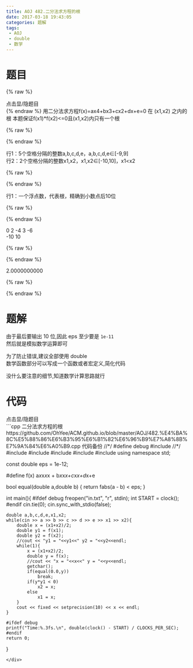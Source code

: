 ```yaml
---
title: AOJ 482.二分法求方程的根
date: 2017-03-18 19:43:05
categories: 题解
tags:
 - AOJ
 - double
 - 数学
---
```


# 题目
{% raw %}
<div><div class="fold_hider"><div class="close hider_title">点击显/隐题目</div></div><div class="fold">
    <div class="oj">   
        <div class="part" title="Description">
{% endraw %}
用二分法求方程f(x)=ax4+bx3+cx2+dx+e=0 在 (x1,x2) 之内的根  
本题保证f(x1)*f(x2)<=0且(x1,x2)内只有一个根  
  
  

{% raw %}
        </div>
        <div class="part" title="Input">
{% endraw %}
  
行1：5个空格分隔的整数a,b,c,d,e，a,b,c,d,e∈[-9,9]  
行2：2个空格分隔的整数x1,x2，x1,x2∈[-10,10]，x1<x2  
  
  

{% raw %}
        </div>
        <div class="part" title="Output">
{% endraw %}
  
行1：一个浮点数，代表根，精确到小数点后10位  
  
  

{% raw %}
        </div>
        <div class="samp">
            <div class="clear"></div>
            <div class="input part" title="Sample Input">
{% endraw %}
  
0 2 -4 3 -6  
-10 10  
  
  

{% raw %}
            </div>
            <div class="output part" title="Sample Output">
{% endraw %}
  
2.0000000000  
  

{% raw %}
            </div>
            <div class="clear"></div>
        </div>
    </div>
</div></div>
{% endraw %}

<!--more-->
# 题解

由于最后要输出 10 位,因此 eps 至少要是 `1e-11`  
然后就是模拟数学运算即可  

为了防止错误,建议全部使用 double  
数学函数部分可以写成一个函数或者宏定义,简化代码  

没什么要注意的细节,知道数学计算思路就行  

# 代码
<div><div class="fold_hider"><div class="close hider_title">点击显/隐题目</div></div><div class="fold">```cpp 二分法求方程的根 https://github.com/OhYee/ACM.github.io/blob/master/AOJ/482.%E4%BA%8C%E5%88%86%E6%B3%95%E6%B1%82%E6%96%B9%E7%A8%8B%E7%9A%84%E6%A0%B9.cpp 代码备份
//*/
#define debug
#include <ctime>
//*/
#include <cstdio>
#include <iostream>
#include <cstring>
#include <iomanip>
#include <cmath>
using namespace std;

const double eps = 1e-12;

#define f(x) a*x*x*x*x + b*x*x*x+c*x*x+d*x+e

bool equal(double a,double b) {
    return fabs(a - b) < eps;
}

int main(){
    #ifdef debug
    freopen("in.txt", "r", stdin);
    int START = clock();
    #endif
    cin.tie(0);
    cin.sync_with_stdio(false);
    
    double a,b,c,d,e,x1,x2;
    while(cin >> a >> b >> c >> d >> e >> x1 >> x2){
        double x = (x1+x2)/2;
        double y1 = f(x1);
        double y2 = f(x2);
        //cout << "y1 = "<<y1<<" y2 = "<<y2<<endl;
        while(1){
            x = (x1+x2)/2;
            double y = f(x);
            //cout << "x = "<<x<<" y = "<<y<<endl;
            getchar();
            if(equal(0.0,y))
                break;
            if(y*y1 < 0)
                x2 = x;
            else
                x1 = x;
        }
        cout << fixed << setprecision(10) << x << endl;
    }

    #ifdef debug
    printf("Time:%.3fs.\n", double(clock() - START) / CLOCKS_PER_SEC);
    #endif
    return 0;
}
```
</div>